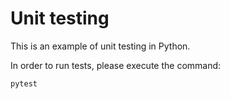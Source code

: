 # Unit testing

This is an example of unit testing in Python.

In order to run tests, please execute the command:
```
pytest
```